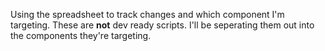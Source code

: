 Using the spreadsheet to track changes and which component I'm targeting. These are **not** dev ready scripts. I'll be seperating them out into the components they're targeting.